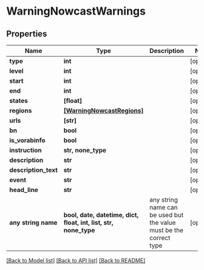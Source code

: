 # WarningNowcastWarnings


## Properties
Name | Type | Description | Notes
------------ | ------------- | ------------- | -------------
**type** | **int** |  | [optional] 
**level** | **int** |  | [optional] 
**start** | **int** |  | [optional] 
**end** | **int** |  | [optional] 
**states** | **[float]** |  | [optional] 
**regions** | [**[WarningNowcastRegions]**](WarningNowcastRegions.md) |  | [optional] 
**urls** | **[str]** |  | [optional] 
**bn** | **bool** |  | [optional] 
**is_vorabinfo** | **bool** |  | [optional] 
**instruction** | **str, none_type** |  | [optional] 
**description** | **str** |  | [optional] 
**description_text** | **str** |  | [optional] 
**event** | **str** |  | [optional] 
**head_line** | **str** |  | [optional] 
**any string name** | **bool, date, datetime, dict, float, int, list, str, none_type** | any string name can be used but the value must be the correct type | [optional]

[[Back to Model list]](../README.md#documentation-for-models) [[Back to API list]](../README.md#documentation-for-api-endpoints) [[Back to README]](../README.md)


